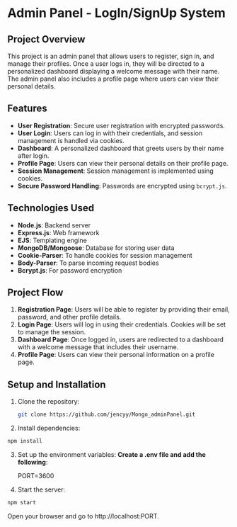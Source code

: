# Admin Panel - LogIn/SignUp System

## Project Overview

This project is an admin panel that allows users to register, sign in, and manage their profiles. Once a user logs in, they will be directed to a personalized dashboard displaying a welcome message with their name. The admin panel also includes a profile page where users can view their personal details.

## Features

- **User Registration**: Secure user registration with encrypted passwords.
- **User Login**: Users can log in with their credentials, and session management is handled via cookies.
- **Dashboard**: A personalized dashboard that greets users by their name after login.
- **Profile Page**: Users can view their personal details on their profile page.
- **Session Management**: Session management is implemented using cookies.
- **Secure Password Handling**: Passwords are encrypted using `bcrypt.js`.

## Technologies Used

- **Node.js**: Backend server
- **Express.js**: Web framework
- **EJS**: Templating engine
- **MongoDB/Mongoose**: Database for storing user data
- **Cookie-Parser**: To handle cookies for session management
- **Body-Parser**: To parse incoming request bodies
- **Bcrypt.js**: For password encryption

## Project Flow

1. **Registration Page**: Users will be able to register by providing their email, password, and other profile details.
2. **Login Page**: Users will log in using their credentials. Cookies will be set to manage the session.
3. **Dashboard Page**: Once logged in, users are redirected to a dashboard with a welcome message that includes their username.
4. **Profile Page**: Users can view their personal information on a profile page.

## Setup and Installation

1. Clone the repository:
   ```bash
   git clone https://github.com/jencyy/Mongo_adminPanel.git
   
2. Install dependencies:
  ```bash
npm install
```

3. Set up the environment variables:
 **Create a .env file and add the following**:
   
   PORT=3600
   
5. Start the server:
```bash
npm start
```

Open your browser and go to http://localhost:PORT.
